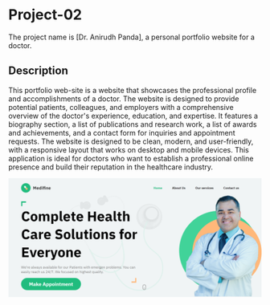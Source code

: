 # Project-02

The project name is [Dr. Anirudh Panda], a personal portfolio website for a doctor.


## Description

This portfolio web-site is a website that showcases the professional profile and accomplishments of a doctor. The website is designed to provide potential patients, colleagues, and employers with a comprehensive overview of the doctor's experience, education, and expertise. It features a biography section, a list of publications and research work, a list of awards and achievements, and a contact form for inquiries and appointment requests. The website is designed to be clean, modern, and user-friendly, with a responsive layout that works on desktop and mobile devices. This application is ideal for doctors who want to establish a professional online presence and build their reputation in the healthcare industry.

![alt text](./output.png)
